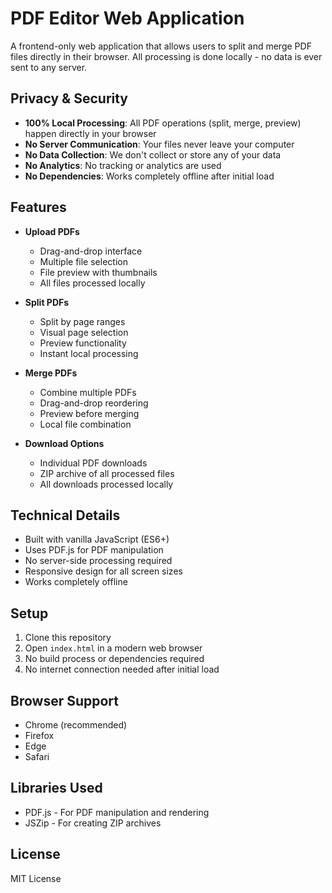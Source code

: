 # PDF Editor Web Application

A frontend-only web application that allows users to split and merge PDF files directly in their browser. All processing is done locally - no data is ever sent to any server.

## Privacy & Security

- **100% Local Processing**: All PDF operations (split, merge, preview) happen directly in your browser
- **No Server Communication**: Your files never leave your computer
- **No Data Collection**: We don't collect or store any of your data
- **No Analytics**: No tracking or analytics are used
- **No Dependencies**: Works completely offline after initial load

## Features

- **Upload PDFs**
  - Drag-and-drop interface
  - Multiple file selection
  - File preview with thumbnails
  - All files processed locally

- **Split PDFs**
  - Split by page ranges
  - Visual page selection
  - Preview functionality
  - Instant local processing

- **Merge PDFs**
  - Combine multiple PDFs
  - Drag-and-drop reordering
  - Preview before merging
  - Local file combination

- **Download Options**
  - Individual PDF downloads
  - ZIP archive of all processed files
  - All downloads processed locally

## Technical Details

- Built with vanilla JavaScript (ES6+)
- Uses PDF.js for PDF manipulation
- No server-side processing required
- Responsive design for all screen sizes
- Works completely offline

## Setup

1. Clone this repository
2. Open `index.html` in a modern web browser
3. No build process or dependencies required
4. No internet connection needed after initial load

## Browser Support

- Chrome (recommended)
- Firefox
- Edge
- Safari

## Libraries Used

- PDF.js - For PDF manipulation and rendering
- JSZip - For creating ZIP archives

## License

MIT License 